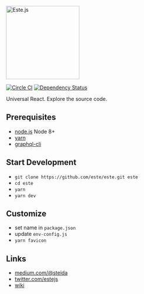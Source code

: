 <img
  alt="Este.js"
  src="https://cloud.githubusercontent.com/assets/66249/6515278/de638916-c388-11e4-8754-184f5b11e770.jpeg"
  width="200"
/>

[![Circle CI](https://img.shields.io/circleci/project/este/este/master.svg)](https://circleci.com/gh/este/este)
[![Dependency Status](https://david-dm.org/este/este.svg)](https://david-dm.org/este/este)

Universal React. Explore the source code.

## Prerequisites

- [node.js](http://nodejs.org/) Node 8+
- [yarn](https://yarnpkg.com/)
- [graphql-cli](https://github.com/graphcool/graphql-cli)

## Start Development

- `git clone https://github.com/este/este.git este`
- `cd este`
- `yarn`
- `yarn dev`

## Customize

- set name in `package.json`
- update `env-config.js`
- `yarn favicon`

## Links

- [medium.com/@steida](https://medium.com/@steida/)
- [twitter.com/estejs](https://twitter.com/estejs)
- [wiki](https://github.com/este/este/wiki)
